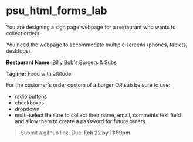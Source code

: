 # psu_html_forms_lab

You are designing a sign page webpage for a restaurant who wants to collect orders.

You need the webpage to accommodate multiple screens (phones, tablets, desktops).

**Restaurant Name:**  Billy Bob's Burgers & Subs

**Tagline:** Food with attitude

 

For the customer's order custom of a burger *OR* sub be sure to use:

- radio buttons
- checkboxes
- dropdown
- multi-select
Be sure to collect their name, email, comments text field and allow them to create a password for future orders.

 

>Submit a github link.
>Due: **Feb 22 by 11:59pm**